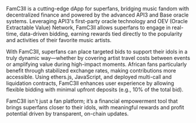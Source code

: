 FamC3ll is a cutting-edge dApp for superfans, bridging music fandom with decentralized finance and powered by the advanced API3 and Base oracle systems. Leveraging API3's first-party oracle technology and OEV (Oracle Extractable Value) Network, FamC3ll allows superfans to engage in real-time, data-driven bidding, earning rewards tied directly to the popularity and activities of their favorite music artists.

With FamC3ll, superfans can place targeted bids to support their idols in a truly dynamic way—whether by covering artist travel costs between events or amplifying value during high-impact moments. African fans particularly benefit through stabilized exchange rates, making contributions more accessible. Using ethers.js, JavaScript, and deployed multi-call and liquidation contracts, FamC3ll enhances user experience by allowing flexible bidding with minimal upfront deposits (e.g., 10% of the total bid).

FamC3ll isn't just a fan platform; it’s a financial empowerment tool that brings superfans closer to their idols, with meaningful rewards and profit potential driven by transparent, on-chain updates.
